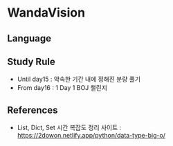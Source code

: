 # WandaVision
## Language 


## Study Rule
  * Until day15 : 약속한 기간 내에 정해진 분량 풀기
  * From day16 : 1 Day 1 BOJ 챌린지
  
## References
  * List, Dict, Set 시간 복잡도 정리 사이트 : https://2dowon.netlify.app/python/data-type-big-o/

